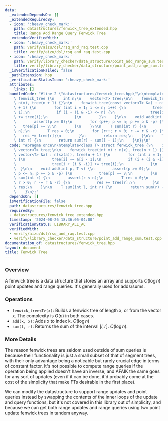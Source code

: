 ```yaml
---
data:
  _extendedDependsOn: []
  _extendedRequiredBy:
  - icon: ':heavy_check_mark:'
    path: datastructures/fenwick_tree_extended.hpp
    title: Range Add Range Query Fenwick Tree
  _extendedVerifiedWith:
  - icon: ':heavy_check_mark:'
    path: verify/aizu/dsl/rsq_and_raq.test.cpp
    title: verify/aizu/dsl/rsq_and_raq.test.cpp
  - icon: ':heavy_check_mark:'
    path: verify/library_checker/data_structure/point_add_range_sum.test.cpp
    title: verify/library_checker/data_structure/point_add_range_sum.test.cpp
  _isVerificationFailed: false
  _pathExtension: hpp
  _verificationStatusIcon: ':heavy_check_mark:'
  attributes:
    links: []
  bundledCode: "#line 2 \"datastructures/fenwick_tree.hpp\"\n\ntemplate<class T> struct\
    \ fenwick_tree {\n    int n;\n    vector<T> tree;\n\n    fenwick_tree(int x) :\
    \ n(x), tree(n + 1) {}\n\n    fenwick_tree(const vector<T> &a) : n(sz(a)), tree(n\
    \ + 1) {\n        for (int i = 1; i <= n; i++) {\n            tree[i] += a[i -\
    \ 1];\n            if (i + (i & -i) <= n) {\n                tree[i + (i & -i)]\
    \ += tree[i];\n            }\n        }\n    }\n\n    void add(int p, T v) {\n\
    \        assert(p >= 0);\n        for (p++; p <= n; p += p & -p) {\n         \
    \   tree[p] += v;\n        }\n    }\n\n    T sum(int r) {\n        assert(r <\
    \ n);\n        T res = 0;\n        for (r++; r > 0; r -= r & -r) {\n         \
    \   res += tree[r];\n        }\n        return res;\n    }\n\n    T sum(int l,\
    \ int r) {\n        return sum(r) - sum(l - 1);\n    }\n};\n"
  code: "#pragma once\n\ntemplate<class T> struct fenwick_tree {\n    int n;\n   \
    \ vector<T> tree;\n\n    fenwick_tree(int x) : n(x), tree(n + 1) {}\n\n    fenwick_tree(const\
    \ vector<T> &a) : n(sz(a)), tree(n + 1) {\n        for (int i = 1; i <= n; i++)\
    \ {\n            tree[i] += a[i - 1];\n            if (i + (i & -i) <= n) {\n\
    \                tree[i + (i & -i)] += tree[i];\n            }\n        }\n  \
    \  }\n\n    void add(int p, T v) {\n        assert(p >= 0);\n        for (p++;\
    \ p <= n; p += p & -p) {\n            tree[p] += v;\n        }\n    }\n\n    T\
    \ sum(int r) {\n        assert(r < n);\n        T res = 0;\n        for (r++;\
    \ r > 0; r -= r & -r) {\n            res += tree[r];\n        }\n        return\
    \ res;\n    }\n\n    T sum(int l, int r) {\n        return sum(r) - sum(l - 1);\n\
    \    }\n};"
  dependsOn: []
  isVerificationFile: false
  path: datastructures/fenwick_tree.hpp
  requiredBy:
  - datastructures/fenwick_tree_extended.hpp
  timestamp: '2024-08-26 18:36:05-04:00'
  verificationStatus: LIBRARY_ALL_AC
  verifiedWith:
  - verify/aizu/dsl/rsq_and_raq.test.cpp
  - verify/library_checker/data_structure/point_add_range_sum.test.cpp
documentation_of: datastructures/fenwick_tree.hpp
layout: document
title: Fenwick Tree
---
```


### Overview

A fenwick tree is a data structure that stores an array and supports $O(\log{n})$ point updates and range queries. It's generally used for adds/sums.

### Operations

* `fenwick_tree<T>(x)`: Builds a fenwick tree of length x, or from the vector x. The complexity is $O(n)$ in both cases.
* `add(k, x)`: Adds x to index k. $O(\log{n})$
* `sum(l, r)`: Returns the sum of the interval $[l, r]$. $O(\log{n})$.

### More Details

The reason fenwick trees are seldom used outside of sum queries is because their functionality is just a small subset of that of segment trees, with their only advantage being a noticable but rarely crucial edge in terms of constant factor. It's not possible to compute range queries if the operation being applied doesn't have an inverse, and AFAIK the same goes for any sort of updates (even if it can be done, it'd probably come at the cost of the simplicity that make FTs desirable in the first place).

We can modify the datastructure to support range updates and point queries instead by swapping the contents of the inner loops of the update and query functions, but it's not covered in this library out of simplicity, and because we can get both range updates and range queries using two point update fenwick trees in tandem anyway.